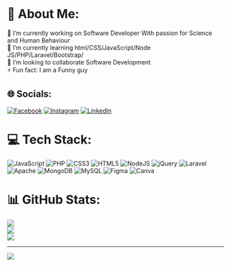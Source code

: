 # 💫 About Me:
🔭 I’m currently working on Software Developer With passion for Science and Human Behaviour<br>🌱 I’m currently learning html/CSS/JavaScript/Node JS/PHP/Laravel/Bootstrap/<br>👯 I’m looking to collaborate Software Development<br>⚡ Fun fact: I am a Funny guy


## 🌐 Socials:
[![Facebook](https://img.shields.io/badge/Facebook-%231877F2.svg?logo=Facebook&logoColor=white)](https://facebook.com/chettri.viveek) [![Instagram](https://img.shields.io/badge/Instagram-%23E4405F.svg?logo=Instagram&logoColor=white)](https://instagram.com/bibek7867) [![LinkedIn](https://img.shields.io/badge/LinkedIn-%230077B5.svg?logo=linkedin&logoColor=white)](https://linkedin.com/in/bibek-chettri-84546b1a7) 

# 💻 Tech Stack:
![JavaScript](https://img.shields.io/badge/javascript-%23323330.svg?style=for-the-badge&logo=javascript&logoColor=%23F7DF1E) ![PHP](https://img.shields.io/badge/php-%23777BB4.svg?style=for-the-badge&logo=php&logoColor=white) ![CSS3](https://img.shields.io/badge/css3-%231572B6.svg?style=for-the-badge&logo=css3&logoColor=white) ![HTML5](https://img.shields.io/badge/html5-%23E34F26.svg?style=for-the-badge&logo=html5&logoColor=white) ![NodeJS](https://img.shields.io/badge/node.js-6DA55F?style=for-the-badge&logo=node.js&logoColor=white) ![jQuery](https://img.shields.io/badge/jquery-%230769AD.svg?style=for-the-badge&logo=jquery&logoColor=white) ![Laravel](https://img.shields.io/badge/laravel-%23FF2D20.svg?style=for-the-badge&logo=laravel&logoColor=white) ![Apache](https://img.shields.io/badge/apache-%23D42029.svg?style=for-the-badge&logo=apache&logoColor=white) ![MongoDB](https://img.shields.io/badge/MongoDB-%234ea94b.svg?style=for-the-badge&logo=mongodb&logoColor=white) ![MySQL](https://img.shields.io/badge/mysql-%2300f.svg?style=for-the-badge&logo=mysql&logoColor=white) 	![Figma](https://img.shields.io/badge/figma-%23F24E1E.svg?style=for-the-badge&logo=figma&logoColor=white) ![Canva](https://img.shields.io/badge/Canva-%2300C4CC.svg?style=for-the-badge&logo=Canva&logoColor=white)
# 📊 GitHub Stats:
![](https://github-readme-stats.vercel.app/api?username=IamBibekChhetri&theme=onedark&hide_border=false&include_all_commits=false&count_private=true)<br/>
![](https://github-readme-streak-stats.herokuapp.com/?user=IamBibekChhetri&theme=onedark&hide_border=false)<br/>
![](https://github-readme-stats.vercel.app/api/top-langs/?username=IamBibekChhetri&theme=onedark&hide_border=false&include_all_commits=false&count_private=true&layout=compact)

---
[![](https://visitcount.itsvg.in/api?id=IamBibekChhetri&icon=0&color=0)](https://visitcount.itsvg.in)

<!-- Proudly created with GPRM ( https://gprm.itsvg.in ) -->

